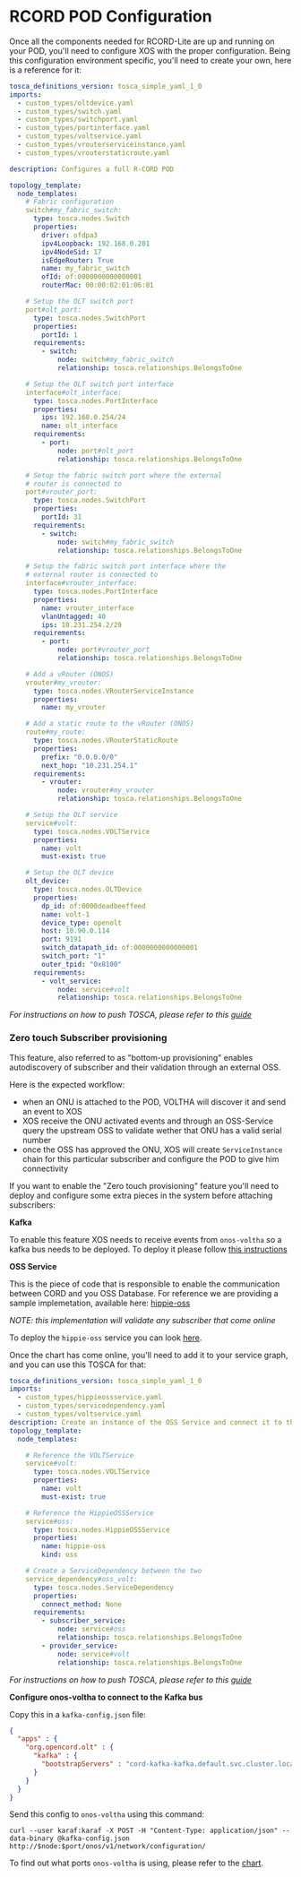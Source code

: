# RCORD POD Configuration

Once all the components needed for RCORD-Lite are up and running on your POD,
you'll need to configure XOS with the proper configuration.
Being this configuration environment specific, you'll need to create your own,
here is a reference for it:

```yaml
tosca_definitions_version: tosca_simple_yaml_1_0
imports:
  - custom_types/oltdevice.yaml
  - custom_types/switch.yaml
  - custom_types/switchport.yaml
  - custom_types/portinterface.yaml
  - custom_types/voltservice.yaml
  - custom_types/vrouterserviceinstance.yaml
  - custom_types/vrouterstaticroute.yaml

description: Configures a full R-CORD POD

topology_template:
  node_templates:
    # Fabric configuration
    switch#my_fabric_switch:
      type: tosca.nodes.Switch
      properties:
        driver: ofdpa3
        ipv4Loopback: 192.168.0.201
        ipv4NodeSid: 17
        isEdgeRouter: True
        name: my_fabric_switch
        ofId: of:0000000000000001
        routerMac: 00:00:02:01:06:01

    # Setup the OLT switch port
    port#olt_port:
      type: tosca.nodes.SwitchPort
      properties:
        portId: 1
      requirements:
        - switch:
            node: switch#my_fabric_switch
            relationship: tosca.relationships.BelongsToOne

    # Setup the OLT switch port interface
    interface#olt_interface:
      type: tosca.nodes.PortInterface
      properties:
        ips: 192.168.0.254/24
        name: olt_interface
      requirements:
        - port:
            node: port#olt_port
            relationship: tosca.relationships.BelongsToOne

    # Setup the fabric switch port where the external
    # router is connected to
    port#vrouter_port:
      type: tosca.nodes.SwitchPort
      properties:
        portId: 31
      requirements:
        - switch:
            node: switch#my_fabric_switch
            relationship: tosca.relationships.BelongsToOne

    # Setup the fabric switch port interface where the
    # external router is connected to
    interface#vrouter_interface:
      type: tosca.nodes.PortInterface
      properties:
        name: vrouter_interface
        vlanUntagged: 40
        ips: 10.231.254.2/29
      requirements:
        - port:
            node: port#vrouter_port
            relationship: tosca.relationships.BelongsToOne

    # Add a vRouter (ONOS)
    vrouter#my_vrouter:
      type: tosca.nodes.VRouterServiceInstance
      properties:
        name: my_vrouter

    # Add a static route to the vRouter (ONOS)
    route#my_route:
      type: tosca.nodes.VRouterStaticRoute
      properties:
        prefix: "0.0.0.0/0"
        next_hop: "10.231.254.1"
      requirements:
        - vrouter:
            node: vrouter#my_vrouter
            relationship: tosca.relationships.BelongsToOne

    # Setup the OLT service
    service#volt:
      type: tosca.nodes.VOLTService
      properties:
        name: volt
        must-exist: true

    # Setup the OLT device
    olt_device:
      type: tosca.nodes.OLTDevice
      properties:
        dp_id: of:0000deadbeeffeed
        name: volt-1
        device_type: openolt
        host: 10.90.0.114
        port: 9191
        switch_datapath_id: of:0000000000000001
        switch_port: "1"
        outer_tpid: "0x8100"
      requirements:
        - volt_service:
            node: service#volt
            relationship: tosca.relationships.BelongsToOne
```

_For instructions on how to push TOSCA, please refer to this [guide](../../xos-tosca/README.md)_

### Zero touch Subscriber provisioning

This feature, also referred to as "bottom-up provisioning" enables autodiscovery of subscriber and their validation through an external OSS.

Here is the expected workflow:

- when an ONU is attached to the POD, VOLTHA will discover it and send an event to XOS
- XOS receive the ONU activated events and through an OSS-Service query the upstream OSS to validate wether that ONU has a valid serial number
- once the OSS has approved the ONU, XOS will create `ServiceInstance` chain for this particular subscriber and configure the POD to give him connectivity

If you want to enable the "Zero touch provisioning" feature you'll need
to deploy and configure some extra pieces in the system before attaching
subscribers:

**Kafka**

To enable this feature XOS needs to receive events from `onos-voltha`
so a kafka bus needs to be deployed.
To deploy it please follow [this instructions](../../charts/kafka.md)

**OSS Service**

This is the piece of code that is responsible to enable the communication
between CORD and you OSS Database.
For reference we are providing a sample implemetation, available here:
[hippie-oss](https://github.com/opencord/hippie-oss)

_NOTE: this implementation will validate any subscriber that come online_

To deploy the `hippie-oss` service you can look [here](../../charts/hippie-oss.md).

Once the chart has come online, you'll need to add it to your service graph,
and you can use this TOSCA for that:

```yaml
tosca_definitions_version: tosca_simple_yaml_1_0
imports:
  - custom_types/hippieossservice.yaml
  - custom_types/servicedependency.yaml
  - custom_types/voltservice.yaml
description: Create an instance of the OSS Service and connect it to the vOLT Service
topology_template:
  node_templates:

    # Reference the VOLTService
    service#volt:
      type: tosca.nodes.VOLTService
      properties:
        name: volt
        must-exist: true

    # Reference the HippieOSSService
    service#oss:
      type: tosca.nodes.HippieOSSService
      properties:
        name: hippie-oss
        kind: oss

    # Create a ServiceDependency between the two
    service_dependency#oss_volt:
      type: tosca.nodes.ServiceDependency
      properties:
        connect_method: None
      requirements:
        - subscriber_service:
            node: service#oss
            relationship: tosca.relationships.BelongsToOne
        - provider_service:
            node: service#volt
            relationship: tosca.relationships.BelongsToOne
```

_For instructions on how to push TOSCA, please refer to this [guide](../../xos-tosca/README.md)_

**Configure onos-voltha to connect to the Kafka bus**

Copy this in a `kafka-config.json` file:

```json
{
  "apps" : {
    "org.opencord.olt" : {
      "kafka" : {
        "bootstrapServers" : "cord-kafka-kafka.default.svc.cluster.local:9092"
      }
    }
  }
}
```

Send this config to `onos-voltha` using this command:
```shell
curl --user karaf:karaf -X POST -H "Content-Type: application/json" --data-binary @kafka-config.json http://$node:$port/onos/v1/network/configuration/
```

To find out what ports `onos-voltha` is using, please refer to the [chart](../../charts/onos.md#onos-voltha).
